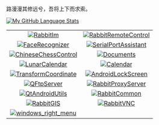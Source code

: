 路漫漫其修远兮，吾将上下而求索。

[![My GitHub Language Stats](https://github-readme-stats.vercel.app/api?username=KangLin&show_icons=true&count_private=true&theme=tokyonight&hide_border=true)](https://github.com/KangLin)

|      |      |
|:----:|:----:|
|[![RabbitIm](https://github-readme-stats.vercel.app/api/pin/?username=KangLin&repo=RabbitIm)](https://github.com/KangLin/RabbitIm)|[![RabbitRemoteControl](https://github-readme-stats.vercel.app/api/pin/?username=KangLin&repo=RabbitRemoteControl)](https://github.com/KangLin/RabbitRemoteControl)|
|[![FaceRecognizer](https://github-readme-stats.vercel.app/api/pin/?username=KangLin&repo=FaceRecognizer)](https://github.com/KangLin/FaceRecognizer)|[![SerialPortAssistant](https://github-readme-stats.vercel.app/api/pin/?username=KangLin&repo=SerialPortAssistant)](https://github.com/KangLin/SerialPortAssistant)|
|[![ChineseChessControl](https://github-readme-stats.vercel.app/api/pin/?username=KangLin&repo=ChineseChessControl)](https://github.com/KangLin/ChineseChessControl)|[![Documents](https://github-readme-stats.vercel.app/api/pin/?username=KangLin&repo=Documents)](https://github.com/KangLin/Documents)|
|[![LunarCalendar](https://github-readme-stats.vercel.app/api/pin/?username=KangLin&repo=LunarCalendar)](https://github.com/KangLin/LunarCalendar)|[![Calendar](https://github-readme-stats.vercel.app/api/pin/?username=KangLin&repo=Calendar)](https://github.com/KangLin/Calendar)|
|[![TransformCoordinate](https://github-readme-stats.vercel.app/api/pin/?username=KangLin&repo=TransformCoordinate)](https://github.com/KangLin/TransformCoordinate)|[![AndroidLockScreen](https://github-readme-stats.vercel.app/api/pin/?username=KangLin&repo=AndroidLockScreen)](https://github.com/KangLin/AndroidLockScreen)|
|[![QFtpServer](https://github-readme-stats.vercel.app/api/pin/?username=KangLin&repo=QFtpServer)](https://github.com/KangLin/QFtpServer)|[![RabbitProxyServer](https://github-readme-stats.vercel.app/api/pin/?username=KangLin&repo=RabbitProxyServer)](https://github.com/KangLin/RabbitProxyServer)|
|[![QtAndroidUtils](https://github-readme-stats.vercel.app/api/pin/?username=KangLin&repo=QtAndroidUtils)](https://github.com/KangLin/QtAndroidUtils)|[![RabbitCommon](https://github-readme-stats.vercel.app/api/pin/?username=KangLin&repo=RabbitCommon)](https://github.com/KangLin/RabbitCommon)|
|[![RabbitGIS](https://github-readme-stats.vercel.app/api/pin/?username=KangLin&repo=RabbitGIS)](https://github.com/KangLin/RabbitGIS)|[![RabbitVNC](https://github-readme-stats.vercel.app/api/pin/?username=KangLin&repo=RabbitVNC)](https://github.com/KangLin/RabbitVNC)|
|[![windows_right_menu](https://github-readme-stats.vercel.app/api/pin/?username=KangLin&repo=windows_right_menu)](https://github.com/KangLin/windows_right_menu)|      |






<!--

[![My GitHub Language Stats](https://github-readme-stats.vercel.app/api/top-langs/?username=KangLin&langs_count=5&theme=tokyonight)](https://github.com/KangLin)


**KangLin/KangLin** is a ✨ _special_ ✨ repository because its `README.md` (this file) appears on your GitHub profile.

Here are some ideas to get you started:

- 🔭 I’m currently working on ...
- 🌱 I’m currently learning ...
- 👯 I’m looking to collaborate on ...
- 🤔 I’m looking for help with ...
- 💬 Ask me about ...
- 📫 How to reach me: ...
- 😄 Pronouns: ...
- ⚡ Fun fact: ...
-->

